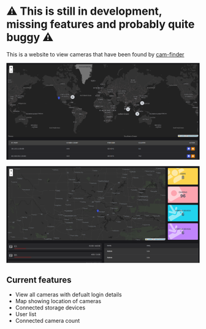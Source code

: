 # ⚠️ This is still in development, missing features and probably quite buggy ⚠️

This is a website to view cameras that have been found by [cam-finder](https://github.com/member87/cam-finder)

![map](https://github.com/member87/cam-finder-web/blob/main/media/2022-07-16_1919x960.png?raw=true)

![info view](https://github.com/member87/cam-finder-web/blob/main/media/2022-07-16_1917x958.png?raw=true)

## Current features
- View all cameras with defualt login details
- Map showing location of cameras
- Connected storage devices
- User list
- Connected camera count
